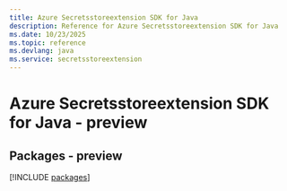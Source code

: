 ```yaml
---
title: Azure Secretsstoreextension SDK for Java
description: Reference for Azure Secretsstoreextension SDK for Java
ms.date: 10/23/2025
ms.topic: reference
ms.devlang: java
ms.service: secretsstoreextension
---
```

# Azure Secretsstoreextension SDK for Java - preview
## Packages - preview
[!INCLUDE [packages](secretsstoreextension-index.md)]